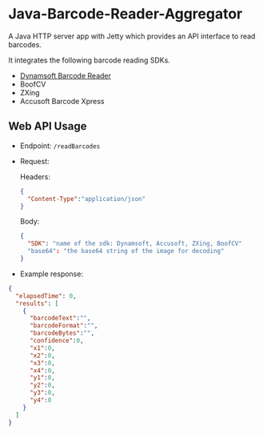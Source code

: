 # Java-Barcode-Reader-Aggregator

A Java HTTP server app with Jetty which provides an API interface to read barcodes.

It integrates the following barcode reading SDKs.

* [Dynamsoft Barcode Reader](https://www.dynamsoft.com/barcode-reader/overview/)
* BoofCV
* ZXing
* Accusoft Barcode Xpress

## Web API Usage

* Endpoint: `/readBarcodes`

* Request: 

   Headers:
   
   ```json
   {
     "Content-Type":"application/json"
   }
   ```

   Body:
   
   ```json
   {
     "SDK": "name of the sdk: Dynamsoft, Accusoft, ZXing, BoofCV"
     "base64": "the base64 string of the image for decoding"
   }
   ```

* Example response:

```json
{
  "elapsedTime": 0,
  "results": [
    {
      "barcodeText":"",
      "barcodeFormat":"",
      "barcodeBytes":"",
      "confidence":0,
      "x1":0,
      "x2":0,
      "x3":0,
      "x4":0,
      "y1":0,
      "y2":0,
      "y3":0,
      "y4":0
    }
  ]
}
```
